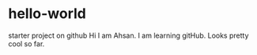 # hello-world
starter project on github
Hi I am Ahsan. I am learning gitHub. Looks pretty cool so far.
